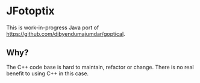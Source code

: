 # JFotoptix

This is work-in-progress Java port of https://github.com/dibyendumajumdar/goptical.

## Why?

The C++ code base is hard to maintain, refactor or change.
There is no real benefit to using C++ in this case.
